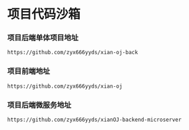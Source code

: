 # 项目代码沙箱

### 项目后端单体项目地址
```
https://github.com/zyx666yyds/xian-oj-back
```
### 项目前端地址
```
https://github.com/zyx666yyds/xian-oj
```
### 项目后端微服务地址
```
https://github.com/zyx666yyds/xianOJ-backend-microserver
```
